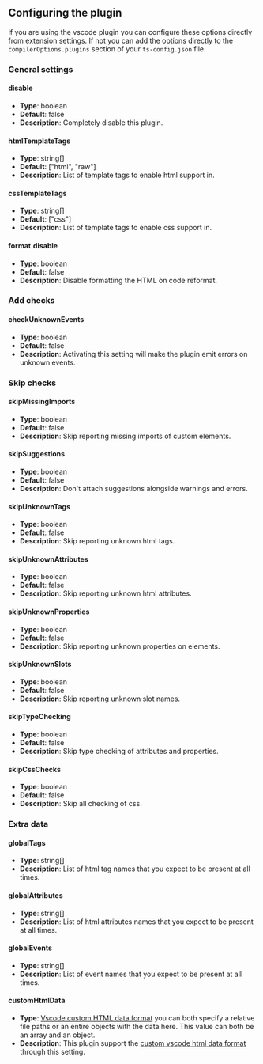 ## Configuring the plugin

If you are using the vscode plugin you can configure these options directly from extension settings. If not you can add the options directly to the `compilerOptions.plugins` section of your `ts-config.json` file.

### General settings
#### disable

-   **Type**: boolean
-   **Default**: false
-   **Description**: Completely disable this plugin.

#### htmlTemplateTags

-   **Type**: string[]
-   **Default**: ["html", "raw"]
-   **Description**: List of template tags to enable html support in.

#### cssTemplateTags

-   **Type**: string[]
-   **Default**: ["css"]
-   **Description**: List of template tags to enable css support in.

#### format.disable

-   **Type**: boolean
-   **Default**: false
-   **Description**: Disable formatting the HTML on code reformat.

### Add checks
#### checkUnknownEvents

-   **Type**: boolean
-   **Default**: false
-   **Description**: Activating this setting will make the plugin emit errors on unknown events.

### Skip checks
#### skipMissingImports

-   **Type**: boolean
-   **Default**: false
-   **Description**: Skip reporting missing imports of custom elements.

#### skipSuggestions

-   **Type**: boolean
-   **Default**: false
-   **Description**: Don't attach suggestions alongside warnings and errors.

#### skipUnknownTags

-   **Type**: boolean
-   **Default**: false
-   **Description**: Skip reporting unknown html tags.

#### skipUnknownAttributes

-   **Type**: boolean
-   **Default**: false
-   **Description**: Skip reporting unknown html attributes.

#### skipUnknownProperties

-   **Type**: boolean
-   **Default**: false
-   **Description**: Skip reporting unknown properties on elements.

#### skipUnknownSlots

-   **Type**: boolean
-   **Default**: false
-   **Description**: Skip reporting unknown slot names.

#### skipTypeChecking

-   **Type**: boolean
-   **Default**: false
-   **Description**: Skip type checking of attributes and properties.

#### skipCssChecks

-   **Type**: boolean
-   **Default**: false
-   **Description**: Skip all checking of css.

### Extra data
#### globalTags

-   **Type**: string[]
-   **Description**: List of html tag names that you expect to be present at all times.

#### globalAttributes

-   **Type**: string[]
-   **Description**: List of html attributes names that you expect to be present at all times.

#### globalEvents

-   **Type**: string[]
-   **Description**: List of event names that you expect to be present at all times.

#### customHtmlData

-   **Type**: [Vscode custom HTML data format](https://github.com/Microsoft/vscode-html-languageservice/blob/master/docs/customData.md) you can both specify a relative file paths or an entire objects with the data here. This value can both be an array and an object.
-   **Description**: This plugin support the [custom vscode html data format](https://code.visualstudio.com/updates/v1_31#_html-and-css-custom-data-support) through this setting.

